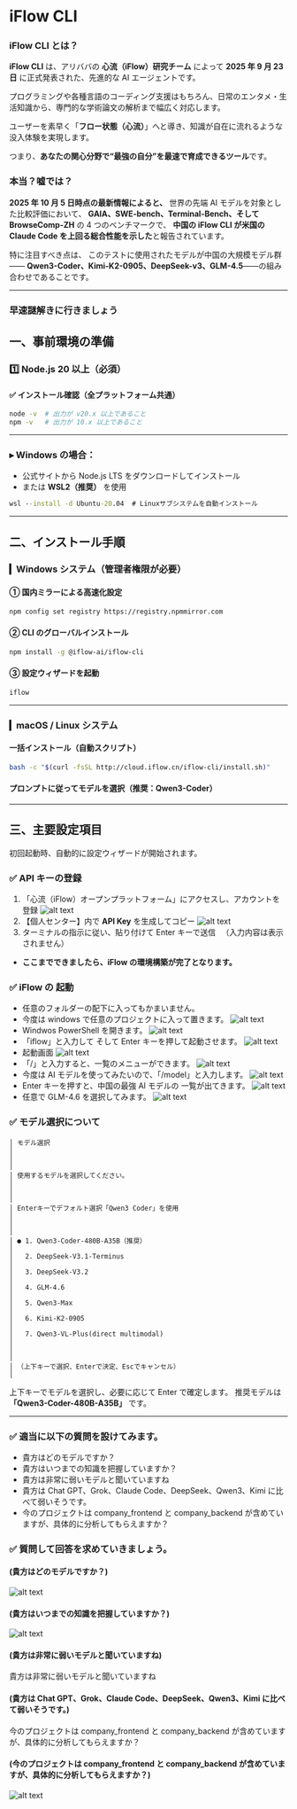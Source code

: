 # iFlow CLI

### iFlow CLI とは？

**iFlow CLI** は、アリババの **心流（iFlow）研究チーム** によって **2025 年 9 月 23 日** に正式発表された、先進的な AI エージェントです。

プログラミングや各種言語のコーディング支援はもちろん、日常のエンタメ・生活知識から、専門的な学術論文の解析まで幅広く対応します。

ユーザーを素早く「**フロー状態（心流）**」へと導き、知識が自在に流れるような没入体験を実現します。

つまり、**あなたの関心分野で“最強の自分”を最速で育成できるツール**です。

### 本当？嘘では？

**2025 年 10 月 5 日時点の最新情報によると、**
世界の先端 AI モデルを対象とした比較評価において、
**GAIA、SWE-bench、Terminal-Bench、そして BrowseComp-ZH** の 4 つのベンチマークで、
**中国の iFlow CLI が米国の Claude Code を上回る総合性能を示した**と報告されています。

特に注目すべき点は、
このテストに使用されたモデルが中国の大規模モデル群――
**Qwen3-Coder、Kimi-K2-0905、DeepSeek-v3、GLM-4.5**――の組み合わせであることです。

---

### 早速謎解きに行きましょう

## 一、事前環境の準備

### 1️⃣ Node.js 20 以上（必須）

#### ✅ インストール確認（全プラットフォーム共通）

```bash
node -v  # 出力が v20.x 以上であること
npm -v   # 出力が 10.x 以上であること
```

---

### ▸ Windows の場合：

- 公式サイトから Node.js LTS をダウンロードしてインストール
- または **WSL2（推奨）** を使用

```cmd
wsl --install -d Ubuntu-20.04  # Linuxサブシステムを自動インストール
```

---

## 二、インストール手順

### ▎Windows システム（管理者権限が必要）

#### ① 国内ミラーによる高速化設定

```bash
npm config set registry https://registry.npmmirror.com
```

#### ② CLI のグローバルインストール

```bash
npm install -g @iflow-ai/iflow-cli
```

#### ③ 設定ウィザードを起動

```bash
iflow
```

---

### ▎macOS / Linux システム

#### 一括インストール（自動スクリプト）

```bash
bash -c "$(curl -fsSL http://cloud.iflow.cn/iflow-cli/install.sh)"
```

#### プロンプトに従ってモデルを選択（推奨：**Qwen3-Coder**）

---

## 三、主要設定項目

初回起動時、自動的に設定ウィザードが開始されます。

### ✅ API キーの登録

1. 「心流（iFlow）オープンプラットフォーム」にアクセスし、アカウントを登録
   ![alt text](image-4.png)
2. 【個人センター】内で **API Key** を生成してコピー
   ![alt text](image-5.png)
3. ターミナルの指示に従い、貼り付けて Enter キーで送信
   　（入力内容は表示されません）

- **ここまでできましたら、iFlow の環境構築が完了となります。**

### ✅ iFlow の 起動

- 任意のフォルダーの配下に入ってもかまいません。
- 今度は windows で任意のプロジェクトに入って置きます。
  ![alt text](image-6.png)
- Windwos PowerShell を開きます。
  ![alt text](image-7.png)
- 「iflow」と入力して そして Enter キーを押して起動させます。
  ![alt text](image-8.png)
- 起動画面
  ![alt text](image-9.png)
- 「/」と入力すると、一覧のメニューができます。
  ![alt text](image-10.png)
- 今度は AI モデルを使ってみたいので、「/model」と入力します。
  ![alt text](image-11.png)
- Enter キーを押すと、中国の最強 AI モデルの 一覧が出てきます。
  ![alt text](image-12.png)
- 任意で GLM-4.6 を選択してみます。
  ![alt text](image-13.png)

### ✅ モデル選択について

```
│ モデル選択                                                                                              │
│                                                                                                          │
│ 使用するモデルを選択してください。                                                                       │
│                                                                                                          │
│ Enterキーでデフォルト選択「Qwen3 Coder」を使用                                                          │
│                                                                                                          │
│ ● 1. Qwen3-Coder-480B-A35B（推奨）                                                                       │
│   2. DeepSeek-V3.1-Terminus                                                                                     │
│   3. DeepSeek-V3.2                                                                                             │
│   4. GLM-4.6                                                                                            │
│   5. Qwen3-Max                                                                            │
│   6. Kimi-K2-0905                                                                            │
│   7. Qwen3-VL-Plus(direct multimodal)                                                               │
│                                                                                                          │
│ （上下キーで選択、Enterで決定、Escでキャンセル）                                                        │
```

上下キーでモデルを選択し、必要に応じて Enter で確定します。
推奨モデルは **「Qwen3-Coder-480B-A35B」** です。

---

### ✅ 適当に以下の質問を設けてみます。

- 貴方はどのモデルですか？
- 貴方はいつまでの知識を把握していますか？
- 貴方は非常に弱いモデルと聞いていますね
- 貴方は Chat GPT、Grok、Claude Code、DeepSeek、Qwen3、Kimi に比べて弱いそうです。
- 今のプロジェクトは company_frontend と company_backend が含めていますが、具体的に分析してもらえますか？

### ✅ 質問して回答を求めていきましょう。

#### (貴方はどのモデルですか？)

![alt text](image-14.png)

#### (貴方はいつまでの知識を把握していますか？)

![alt text](image-15.png)

#### (貴方は非常に弱いモデルと聞いていますね)

貴方は非常に弱いモデルと聞いていますね

#### (貴方は Chat GPT、Grok、Claude Code、DeepSeek、Qwen3、Kimi に比べて弱いそうです。)

今のプロジェクトは company_frontend と company_backend が含めていますが、具体的に分析してもらえますか？

#### (今のプロジェクトは company_frontend と company_backend が含めていますが、具体的に分析してもらえますか？)

![alt text](image-16.png)
